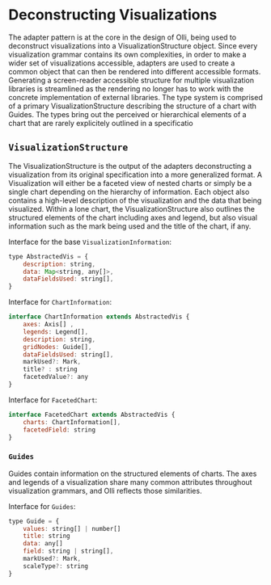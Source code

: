 # Deconstructing Visualizations

The adapter pattern is at the core in the design of Olli, being used to deconstruct visualizations into a VisualizationStructure object. Since every visualization grammar contains its own complexities, in order to make a wider set of visualizations accessible, adapters are used to create a common object that can then be rendered into different accessible formats. Generating a screen-reader accessible structure for multiple visualization libraries is streamlined as the rendering no longer has to work with the concrete implementation of external libraries. The type system is comprised of a primary VisualizationStructure describing the structure of a chart with Guides. The types bring out the perceived or hierarchical elements of a chart that are rarely explicitely outlined in a specificatio

## `VisualizationStructure`

The VisualizationStructure is the output of the adapters deconstructing a visualization from its original specification into a more generalized format. A Visualization will either be a faceted view of nested charts or simply be a single chart depending on the hierarchy of information. Each object also contains a high-level description of the visualization and the data that being visualized. Within a lone chart, the VisualizationStructure also outlines the structured elements of the chart including axes and legend, but also visual information such as the mark being used and the title of the chart, if any.

Interface for the base `VisualizationInformation`:

```js
type AbstractedVis = {
    description: string,
    data: Map<string, any[]>,
    dataFieldsUsed: string[],
}
```

Interface for `ChartInformation`:

```js
interface ChartInformation extends AbstractedVis {
    axes: Axis[] ,
    legends: Legend[],
    description: string,
    gridNodes: Guide[],
    dataFieldsUsed: string[],
    markUsed?: Mark,
    title? : string
    facetedValue?: any
}
```

Interface for `FacetedChart`:

```js
interface FacetedChart extends AbstractedVis {
    charts: ChartInformation[],
    facetedField: string
}
```

### `Guides`

Guides contain information on the structured elements of charts. The axes and legends of a visualization share many common attributes throughout visualization grammars, and Olli reflects those similarities.

Interface for `Guides`:

```js
type Guide = {
    values: string[] | number[]
    title: string
    data: any[]
    field: string | string[],
    markUsed?: Mark,
    scaleType?: string
}
```

